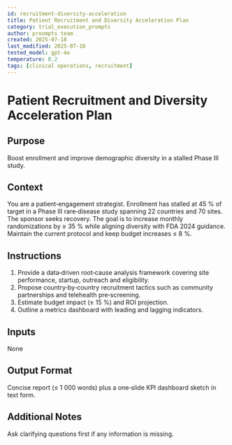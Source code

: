 ```yaml
---
id: recruitment-diversity-acceleration
title: Patient Recruitment and Diversity Acceleration Plan
category: trial_execution_prompts
author: proompts team
created: 2025-07-18
last_modified: 2025-07-18
tested_model: gpt-4o
temperature: 0.2
tags: [clinical operations, recruitment]
---
```


# Patient Recruitment and Diversity Acceleration Plan

## Purpose
Boost enrollment and improve demographic diversity in a stalled Phase III study.

## Context
You are a patient‑engagement strategist. Enrollment has stalled at 45 % of target in a Phase III rare‑disease study spanning 22 countries and 70 sites. The sponsor seeks recovery. The goal is to increase monthly randomizations by ≥ 35 % while aligning diversity with FDA 2024 guidance. Maintain the current protocol and keep budget increases ≤ 8 %.

## Instructions
1. Provide a data‑driven root‑cause analysis framework covering site performance, startup, outreach and eligibility.
2. Propose country‑by‑country recruitment tactics such as community partnerships and telehealth pre‑screening.
3. Estimate budget impact (± 15 %) and ROI projection.
4. Outline a metrics dashboard with leading and lagging indicators.

## Inputs
None

## Output Format
Concise report (≤ 1 000 words) plus a one‑slide KPI dashboard sketch in text form.

## Additional Notes
Ask clarifying questions first if any information is missing.
